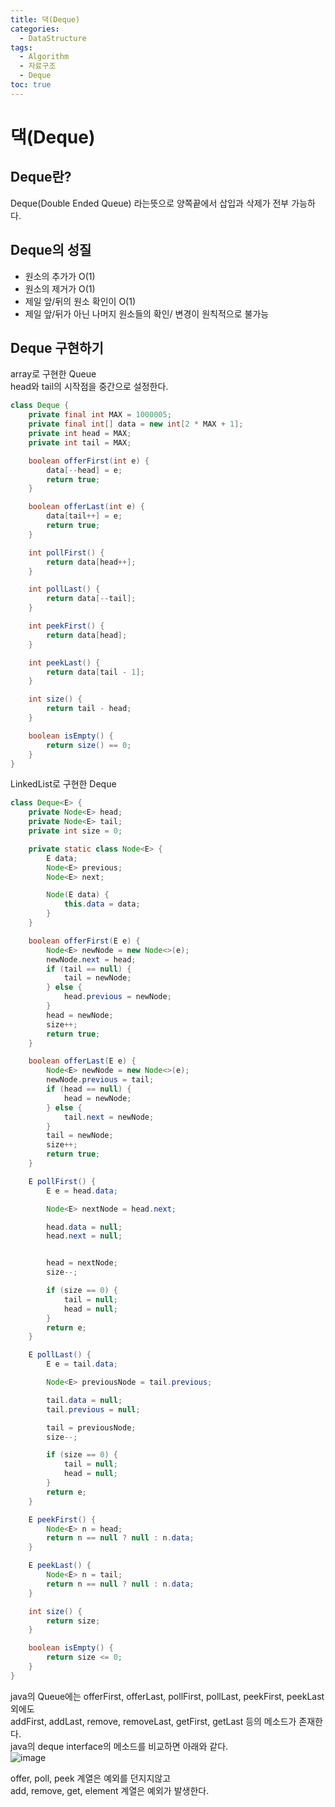 ```yaml
---
title: 댁(Deque)
categories:
  - DataStructure
tags:
  - Algorithm
  - 자료구조
  - Deque
toc: true
---
```


# 댁(Deque)

## Deque란?
Deque(Double Ended Queue) 라는뜻으로 양쪽끝에서 삽입과 삭제가 전부 가능하다.  


## Deque의 성질
- 원소의 추가가 O(1)
- 원소의 제거가 O(1)
- 제일 앞/뒤의 원소 확인이 O(1)
- 제일 앞/뒤가 아닌 나머지 원소들의 확인/ 변경이 원칙적으로 불가능


## Deque 구현하기
array로 구현한 Queue  
head와 tail의 시작점을 중간으로 설정한다.  
```java
class Deque {
    private final int MAX = 1000005;
    private final int[] data = new int[2 * MAX + 1];
    private int head = MAX;
    private int tail = MAX;

    boolean offerFirst(int e) {
        data[--head] = e;
        return true;
    }

    boolean offerLast(int e) {
        data[tail++] = e;
        return true;
    }

    int pollFirst() {
        return data[head++];
    }

    int pollLast() {
        return data[--tail];
    }

    int peekFirst() {
        return data[head];
    }

    int peekLast() {
        return data[tail - 1];
    }

    int size() {
        return tail - head;
    }

    boolean isEmpty() {
        return size() == 0;
    }
}
```

LinkedList로 구현한 Deque
```java
class Deque<E> {
    private Node<E> head;
    private Node<E> tail;
    private int size = 0;

    private static class Node<E> {
        E data;
        Node<E> previous;
        Node<E> next;

        Node(E data) {
            this.data = data;
        }
    }

    boolean offerFirst(E e) {
        Node<E> newNode = new Node<>(e);
        newNode.next = head;
        if (tail == null) {
            tail = newNode;
        } else {
            head.previous = newNode;
        }
        head = newNode;
        size++;
        return true;
    }

    boolean offerLast(E e) {
        Node<E> newNode = new Node<>(e);
        newNode.previous = tail;
        if (head == null) {
            head = newNode;
        } else {
            tail.next = newNode;
        }
        tail = newNode;
        size++;
        return true;
    }

    E pollFirst() {
        E e = head.data;

        Node<E> nextNode = head.next;

        head.data = null;
        head.next = null;


        head = nextNode;
        size--;

        if (size == 0) {
            tail = null;
            head = null;
        }
        return e;
    }

    E pollLast() {
        E e = tail.data;

        Node<E> previousNode = tail.previous;

        tail.data = null;
        tail.previous = null;

        tail = previousNode;
        size--;

        if (size == 0) {
            tail = null;
            head = null;
        }
        return e;
    }

    E peekFirst() {
        Node<E> n = head;
        return n == null ? null : n.data;
    }

    E peekLast() {
        Node<E> n = tail;
        return n == null ? null : n.data;
    }

    int size() {
        return size;
    }

    boolean isEmpty() {
        return size <= 0;
    }
}
```
java의 Queue에는 offerFirst, offerLast, pollFirst, pollLast, peekFirst, peekLast 외에도   
addFirst, addLast, remove, removeLast, getFirst, getLast 등의 메소드가 존재한다.  
java의 deque interface의 메소드를 비교하면 아래와 같다.  
![image](https://user-images.githubusercontent.com/39984656/136705394-42ed5318-055d-4a9d-882e-6e23eb94decd.png)

offer, poll, peek 계열은 예외를 던지지않고  
add, remove, get, element 계열은 예외가 발생한다.   

